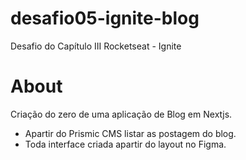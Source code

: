 # desafio05-ignite-blog

Desafio do Capítulo III Rocketseat - Ignite

# About

Criação do zero de uma aplicação de Blog em Nextjs.
 
 - Apartir do Prismic CMS listar as postagem do blog.
 - Toda interface criada apartir do layout no Figma.
 
